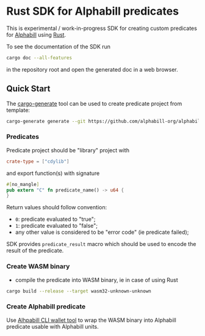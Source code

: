 # Rust SDK for Alphabill predicates

This is experimental / work-in-progress SDK for creating custom predicates
for [Alphabill](https://alphabill.org/) using [Rust](https://www.rust-lang.org/).

To see the documentation of the SDK run
```sh
cargo doc --all-features
```
in the repository root and open the generated doc in a web browser.


## Quick Start

The [cargo-generate](https://cargo-generate.github.io/cargo-generate/) tool can
be used to create predicate project from template:

```sh
cargo-generate generate --git https://github.com/alphabill-org/alphabill-rust-predicates-sdk template
```

### Predicates

Predicate project should be "library" project with
```toml
crate-type = ["cdylib"]
```
and export function(s) with signature
```rust
#[no_mangle]
pub extern "C" fn predicate_name() -> u64 {
}
```

Return values should follow convention:
 - `0`: predicate evaluated to "true";
 - `1`: predicate evaluated to "false";
 - any other value is considered to be "error code" (ie predicate failed);

SDK provides `predicate_result` macro which should be used to encode
the result of the predicate.


### Create WASM binary
- compile the predicate into WASM binary, ie in case of using Rust
```sh
cargo build --release --target wasm32-unknown-unknown
```

### Create Alphabill predicate

Use [Alhpabill CLI wallet tool](https://github.com/alphabill-org/alphabill-wallet)
to wrap the WASM binary into Alphabill predicate usable with Alphabill units.
